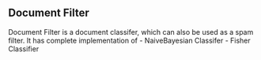 Document Filter
-----------------------
Document Filter is a document classifer, which can also be used as a spam filter.
It has complete implementation of
	- NaiveBayesian Classifer
	- Fisher Classifier


	

